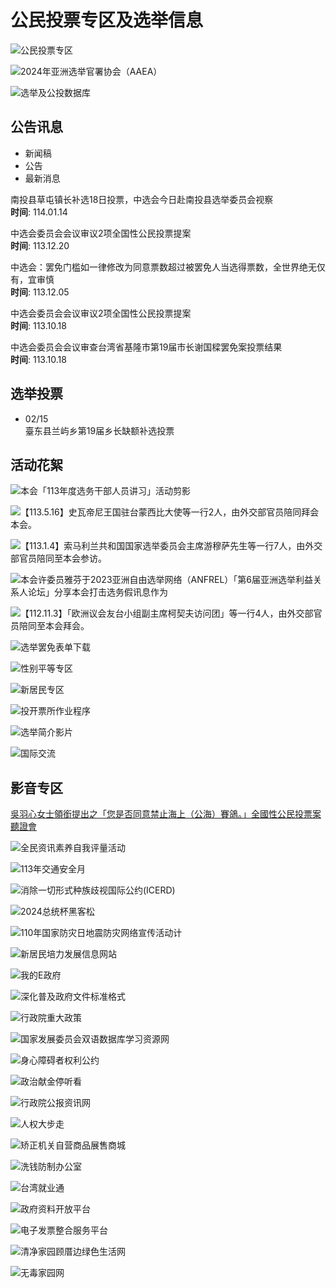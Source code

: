 # 公民投票专区及选举信息

  

![公民投票专区](https://web.cec.gov.tw/api/file/2ef5d6e1-4991-4e15-bdb0-05cfe40f8a9a.jpg)

  

![2024年亚洲选举官署协会（AAEA）](https://web.cec.gov.tw/api/file/b795ee5c-1eb9-4340-a25b-09fc284ebd06.png)

  

![选举及公投数据库](https://web.cec.gov.tw/api/file/1e4a0927-4954-4f1a-a381-8fcd44c415fc.png)

  

## 公告讯息

-   新闻稿
-   公告
-   最新消息

  

南投县草屯镇长补选18日投票，中选会今日赴南投县选举委员会视察  
**时间**: 114.01.14  

中选会委员会会议审议2项全国性公民投票提案  
**时间**: 113.12.20  

中选会：罢免门槛如一律修改为同意票数超过被罢免人当选得票数，全世界绝无仅有，宜审慎  
**时间**: 113.12.05   

中选会委员会会议审议2项全国性公民投票提案  
**时间**: 113.10.18  

中选会委员会会议审查台湾省基隆市第19届市长谢国樑罢免案投票结果  
**时间**: 113.10.18  

## 选举投票

-   02/15  
    臺东县兰屿乡第19届乡长缺额补选投票  

  

## 活动花絮

![本会「113年度选务干部人员讲习」活动剪影](https://web.cec.gov.tw/api/file/46e273c8-1752-4d9c-bb98-cc1c65951a2e.jpg)  

![【113.5.16】史瓦帝尼王国驻台蒙西比大使等一行2人，由外交部官员陪同拜会本会。](https://web.cec.gov.tw/api/file/1a324193-a466-4832-8c8b-c08e22c0aa64.png)  

![【113.1.4】索马利兰共和国国家选举委员会主席游穆萨先生等一行7人，由外交部官员陪同至本会参访。](https://web.cec.gov.tw/api/file/c075567e-ad3b-41eb-abb2-6486c9484da1.jpg)  

![本会许委员雅芬于2023亚洲自由选举网络（ANFREL）「第6届亚洲选举利益关系人论坛」分享本会打击选务假讯息作为](https://web.cec.gov.tw/api/file/730400c0-b202-433c-861b-763663b82874.jpg)  

![【112.11.3】「欧洲议会友台小组副主席柯契夫访问团」等一行4人，由外交部官员陪同至本会拜会。](https://web.cec.gov.tw/api/file/e17866d5-69e0-443e-8dae-e6eaa65ce9d4.jpg)  

  

![选举罢免表单下载](https://web.cec.gov.tw/api/file/5f62ae62-04fe-4b3e-9b0b-a317a39e5058.png)  

![性别平等专区](https://web.cec.gov.tw/api/file/9c145b2f-ff19-44aa-a8b6-c276a22e2a20.jpg)  

![新居民专区](https://web.cec.gov.tw/api/file/8bb883ca-ae32-418b-8240-fcd68af4f2e1.png)  

![投开票所作业程序](https://web.cec.gov.tw/api/file/236a772c-ddc8-4443-b279-86a714beb81f.png)  

![选举简介影片](https://web.cec.gov.tw/api/file/e302ceb4-5d22-42b1-9ed3-4d147ef7bbeb.png)  

![国际交流](https://web.cec.gov.tw/api/file/fdb3e425-8b2e-4427-bfbe-bb6dd00d57a2.png)  

  

## 影音专区

[吳羽心女士領銜提出之「您是否同意禁止海上（公海）賽鴿。」全國性公民投票案聽證會](https://www.youtube.com/watch?v=C491rTC5oUs)

  

![全民资讯素养自我评量活动](https://web.cec.gov.tw/api/file/02fb67be-00a1-4065-9f61-66eaabdf05b2.jpg)  

![113年交通安全月](https://web.cec.gov.tw/api/file/ba19d1be-643d-4a97-817c-300cf7bb01d0.png)  

![消除一切形式种族歧视国际公约(ICERD)](https://web.cec.gov.tw/api/file/c9308890-15b3-4f4d-8e2b-77188d8efba0.png)  

![2024总统杯黑客松](https://web.cec.gov.tw/api/file/ca20bc30-e890-493d-939d-19d30b0b44f7.jpg)  

![110年国家防灾日地震防灾网络宣传活动计](https://web.cec.gov.tw/api/file/db4eee22-1f89-4a8c-b59b-c933ec0cb2c5.png)  

![新居民培力发展信息网站](https://web.cec.gov.tw/api/file/3de576f3-f5fe-4114-a2e8-47e299009a76.png)  

![我的E政府](https://web.cec.gov.tw/api/file/ed4181eb-fa7f-4da0-b782-94156ea4f6e5.jpg)  

![深化普及政府文件标准格式](https://web.cec.gov.tw/api/file/69b36b0f-6ada-4e97-b0b1-ab5d2f033764.png)  

![行政院重大政策](https://web.cec.gov.tw/api/file/f4f18484-4e3f-40b5-af89-9e16a81fc947.jpg)  

![国家发展委员会双语数据库学习资源网](https://web.cec.gov.tw/api/file/08035ad8-e134-4020-84aa-db8c67c25a8c.jpg)  

![身心障碍者权利公约](https://web.cec.gov.tw/api/file/142fbf6e-0255-4212-80cd-07813fcc2c99.jpg)  

![政治献金停听看](https://web.cec.gov.tw/api/file/62f7f423-f6b1-4f4d-9c16-e4d3474e6e69.jpg)  

![行政院公报资讯网](https://web.cec.gov.tw/api/file/30280610-7ad5-4674-bd0b-d7409973dc05.jpg)  

![人权大步走](https://web.cec.gov.tw/api/file/4948cf27-1097-428a-8a48-3cad427a6436.gif)  

![矫正机关自营商品展售商城](https://web.cec.gov.tw/api/file/9b3c8745-f739-4fb3-a70c-0051b20b9538.jpg)  

![洗钱防制办公室](https://web.cec.gov.tw/api/file/714dd953-c1c0-421d-bcb9-25fb704ef09c.jpg)  

![台湾就业通](https://web.cec.gov.tw/api/file/3046e169-f3e0-4c1a-9e2b-eda7575b8f78.jpg)  

![政府资料开放平台](https://web.cec.gov.tw/api/file/7234edef-4502-4aee-8bdc-0254a10a4b09.jpg)  

![电子发票整合服务平台](https://web.cec.gov.tw/api/file/3172e6ee-28d1-448f-be28-48796b22faee.jpg)  

![清净家园顾厝边绿色生活网](https://web.cec.gov.tw/api/file/ac37580c-dc9d-435d-b27f-cbce6a7fe30e.jpg)  

![无毒家园网](https://web.cec.gov.tw/api/file/8c8ea0d4-043c-4c55-bead-cb7bec7a0f7b.jpg)  

